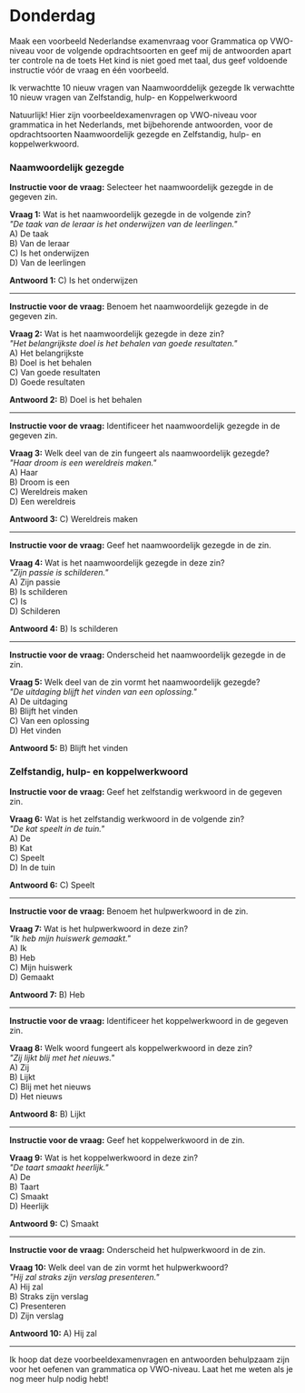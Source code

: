 # Donderdag

Maak een voorbeeld Nederlandse examenvraag voor Grammatica op VWO-niveau voor de volgende opdrachtsoorten en geef mij de antwoorden apart ter controle na de toets Het kind is niet goed met taal, dus geef voldoende instructie vóór de vraag en één voorbeeld.

Ik verwachtte 10 nieuw vragen van Naamwoorddelijk gezegde
Ik verwachtte 10 nieuw vragen van Zelfstandig, hulp- en Koppelwerkwoord

Natuurlijk! Hier zijn voorbeeldexamenvragen op VWO-niveau voor grammatica in het Nederlands, met bijbehorende antwoorden, voor de opdrachtsoorten Naamwoordelijk gezegde en Zelfstandig, hulp- en koppelwerkwoord.

### Naamwoordelijk gezegde

**Instructie voor de vraag:** Selecteer het naamwoordelijk gezegde in de gegeven zin.

**Vraag 1:** Wat is het naamwoordelijk gezegde in de volgende zin?  
*"De taak van de leraar is het onderwijzen van de leerlingen."*  
A) De taak  
B) Van de leraar  
C) Is het onderwijzen  
D) Van de leerlingen  

**Antwoord 1:** C) Is het onderwijzen

---

**Instructie voor de vraag:** Benoem het naamwoordelijk gezegde in de gegeven zin.

**Vraag 2:** Wat is het naamwoordelijk gezegde in deze zin?  
*"Het belangrijkste doel is het behalen van goede resultaten."*  
A) Het belangrijkste  
B) Doel is het behalen  
C) Van goede resultaten  
D) Goede resultaten  

**Antwoord 2:** B) Doel is het behalen

---

**Instructie voor de vraag:** Identificeer het naamwoordelijk gezegde in de gegeven zin.

**Vraag 3:** Welk deel van de zin fungeert als naamwoordelijk gezegde?  
*"Haar droom is een wereldreis maken."*  
A) Haar  
B) Droom is een  
C) Wereldreis maken  
D) Een wereldreis  

**Antwoord 3:** C) Wereldreis maken

---

**Instructie voor de vraag:** Geef het naamwoordelijk gezegde in de zin.

**Vraag 4:** Wat is het naamwoordelijk gezegde in deze zin?  
*"Zijn passie is schilderen."*  
A) Zijn passie  
B) Is schilderen  
C) Is  
D) Schilderen  

**Antwoord 4:** B) Is schilderen

---

**Instructie voor de vraag:** Onderscheid het naamwoordelijk gezegde in de zin.

**Vraag 5:** Welk deel van de zin vormt het naamwoordelijk gezegde?  
*"De uitdaging blijft het vinden van een oplossing."*  
A) De uitdaging  
B) Blijft het vinden  
C) Van een oplossing  
D) Het vinden  

**Antwoord 5:** B) Blijft het vinden

### Zelfstandig, hulp- en koppelwerkwoord

**Instructie voor de vraag:** Geef het zelfstandig werkwoord in de gegeven zin.

**Vraag 6:** Wat is het zelfstandig werkwoord in de volgende zin?  
*"De kat speelt in de tuin."*  
A) De  
B) Kat  
C) Speelt  
D) In de tuin  

**Antwoord 6:** C) Speelt

---

**Instructie voor de vraag:** Benoem het hulpwerkwoord in de zin.

**Vraag 7:** Wat is het hulpwerkwoord in deze zin?  
*"Ik heb mijn huiswerk gemaakt."*  
A) Ik  
B) Heb  
C) Mijn huiswerk  
D) Gemaakt  

**Antwoord 7:** B) Heb

---

**Instructie voor de vraag:** Identificeer het koppelwerkwoord in de gegeven zin.

**Vraag 8:** Welk woord fungeert als koppelwerkwoord in deze zin?  
*"Zij lijkt blij met het nieuws."*  
A) Zij  
B) Lijkt  
C) Blij met het nieuws  
D) Het nieuws  

**Antwoord 8:** B) Lijkt

---

**Instructie voor de vraag:** Geef het koppelwerkwoord in de zin.

**Vraag 9:** Wat is het koppelwerkwoord in deze zin?  
*"De taart smaakt heerlijk."*  
A) De  
B) Taart  
C) Smaakt  
D) Heerlijk  

**Antwoord 9:** C) Smaakt

---

**Instructie voor de vraag:** Onderscheid het hulpwerkwoord in de zin.

**Vraag 10:** Welk deel van de zin vormt het hulpwerkwoord?  
*"Hij zal straks zijn verslag presenteren."*  
A) Hij zal  
B) Straks zijn verslag  
C) Presenteren  
D) Zijn verslag  

**Antwoord 10:** A) Hij zal

---

Ik hoop dat deze voorbeeldexamenvragen en antwoorden behulpzaam zijn voor het oefenen van grammatica op VWO-niveau. Laat het me weten als je nog meer hulp nodig hebt!
